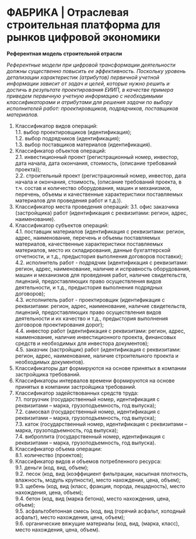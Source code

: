 # ФАБРИКА | Отраслевая строительная платформа для рынков цифровой экономики

**Референтная модель строительной отрасли**

_Референтные модели при цифровой трансформации деятельности должны существенно повысить ее эффективность. Поскольку уровень детализации характеристик (атрибутов) первичной учетной информации зависит от задач и целей, которые нужно решить и достичь в результате проектирования ЕИИП, в качестве примера приведем первичную учетную информацию с необходимыми классификаторами и атрибутами для решения задачи по выбору исполнителей работ: проектировщиков, подрядчиков, поставщиков материалов._

1. Классификатор видов операций:  
  1.1. выбор проектировщиков (идентификация);  
  1.2. выбор подрядчиков (идентификация);  
  1.3. выбор поставщиков материалов (идентификация).  
2. Классификатор объектов операций:  
  2.1. инвестиционный проект (регистрационный номер, инвестор, дата начала, дата окончания, стоимость, (описание требований проекта));  
  2.2. строительный проект (регистрационный номер, инвестор, дата начала и окончания, стоимость, (описание требований проекта, в т.ч. состав и количество оборудования, машин и механизмов, перечень, объемы и качественные характеристики поставляемых материалов для проведения работ и т.д.)).  
3. Классификатор места проведения операций:
  3.1. офис заказчика (застройщика) работ (идентификация с реквизитами: регион, адрес, наименование).  
4. Классификатор субъектов операций:  
  4.1. поставщик материалов (идентификация с реквизитами: регион, адрес, наименование, перечень и объемы поставляемых материалов, качественные характеристики поставляемых материалов, место их складирования, данные бухгалтерской отчетности, и т.д., предыстория выполнения договоров поставки);  
  4.2. исполнитель работ - подрядчик (идентификация с реквизитами: регион, адрес, наименование, наличие и исправность оборудования, машин и механизмов для проведения работ, наличие свидетельств, лицензий, предоставляющих право осуществления видов деятельности, и т.д., предыстория выполнения подрядных договоров);  
  4.3. исполнитель работ - проектировщик (идентификация с реквизитами: регион, адрес, наименование, наличие свидетельств, лицензий, предоставляющих право осуществления видов деятельности и их качество и т.д., предыстория выполнения договоров проектирования дорог);  
  4.4. инвестор работ (идентификация с реквизитами: регион, адрес, наименование, наличие инвестиционного проекта, финансовых средств и необходимых для инвестора документов);  
  4.5. заказчик (застройщик) работ (идентификация с реквизитами: регион, адрес, наименование, наличие строительного проекта и необходимых документов).  
5. Классификаторы дат формируются на основе принятых в компании застройщика требований.  
6. Классификаторы интервалов времени формируются на основе принятых в компании застройщика требований.  
7. Классификатор задействованных средств труда:  
  7.1. погрузчик (государственный номер, идентификация с реквизитами – марка, грузоподъемность, год выпуска);  
  7.2. самосвал (государственный номер, идентификация с реквизитами – марка, грузоподъемность, год выпуска);  
  7.3. каток (государственный номер, идентификация с реквизитами – марка, грузоподъемность, год выпуска);  
  7.4. виброплита (государственный номер, идентификация с реквизитами – марка, грузоподъемность, год выпуска).  
8. Классификатор объема операции:  
  8.1. количество (проектов);  
9. Классификатор видов и объемов потребленного ресурса:  
  9.1. деньги (код, вид, объем);  
  9.2. песок (код, вид (коэффициент фильтрации, насыпная плотность, влажность, модуль крупности), место нахождения, цена, объем);  
  9.3. щебень (код, вид (класс, фракция, порода, лещадность), место нахождения, цена, объем);  
  9.4. бетон (код, вид (марка бетона), место нахождения, цена, объем);  
  9.5. асфальтобетонная смесь (код, вид (горячий асфальт, холодный асфальт), место нахождения, цена, объем);  
  9.6. органические вяжущие материалы (код, вид, (марка, класс), место нахождения, цена, объем).  
